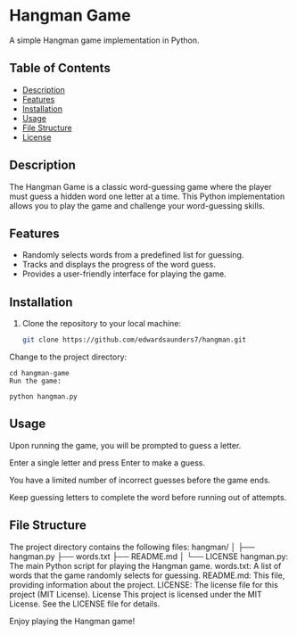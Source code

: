 # Hangman Game

A simple Hangman game implementation in Python.

## Table of Contents

- [Description](#description)
- [Features](#features)
- [Installation](#installation)
- [Usage](#usage)
- [File Structure](#file-structure)
- [License](#license)

## Description

The Hangman Game is a classic word-guessing game where the player must guess a hidden word one letter at a time. This Python implementation allows you to play the game and challenge your word-guessing skills.

## Features

- Randomly selects words from a predefined list for guessing.
- Tracks and displays the progress of the word guess.
- Provides a user-friendly interface for playing the game.

## Installation

1. Clone the repository to your local machine:

   ```bash
   git clone https://github.com/edwardsaunders7/hangman.git


Change to the project directory:
```
cd hangman-game
Run the game:
```

```
python hangman.py
```
## Usage
Upon running the game, you will be prompted to guess a letter.

Enter a single letter and press Enter to make a guess.

You have a limited number of incorrect guesses before the game ends.

Keep guessing letters to complete the word before running out of attempts.

## File Structure
The project directory contains the following files:
hangman/
│
├── hangman.py
├── words.txt
├── README.md
│
└── LICENSE
hangman.py: The main Python script for playing the Hangman game.
words.txt: A list of words that the game randomly selects for guessing.
README.md: This file, providing information about the project.
LICENSE: The license file for this project (MIT License).
License
This project is licensed under the MIT License. See the LICENSE file for details.

Enjoy playing the Hangman game!